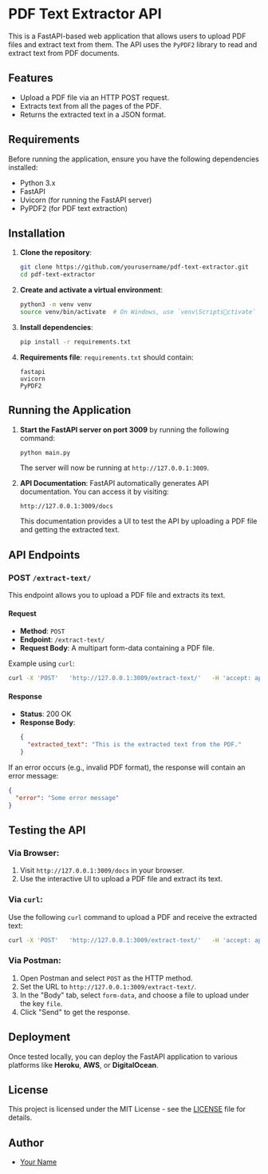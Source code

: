 
# PDF Text Extractor API

This is a FastAPI-based web application that allows users to upload PDF files and extract text from them. The API uses the `PyPDF2` library to read and extract text from PDF documents.

## Features
- Upload a PDF file via an HTTP POST request.
- Extracts text from all the pages of the PDF.
- Returns the extracted text in a JSON format.

## Requirements
Before running the application, ensure you have the following dependencies installed:

- Python 3.x
- FastAPI
- Uvicorn (for running the FastAPI server)
- PyPDF2 (for PDF text extraction)

## Installation

1. **Clone the repository**:
   ```bash
   git clone https://github.com/yourusername/pdf-text-extractor.git
   cd pdf-text-extractor
   ```

2. **Create and activate a virtual environment**:
   ```bash
   python3 -m venv venv
   source venv/bin/activate  # On Windows, use `venv\Scriptsctivate`
   ```

3. **Install dependencies**:
   ```bash
   pip install -r requirements.txt
   ```

4. **Requirements file**:
   `requirements.txt` should contain:
   ```
   fastapi
   uvicorn
   PyPDF2
   ```

## Running the Application

1. **Start the FastAPI server on port 3009** by running the following command:
   ```bash
   python main.py
   ```

   The server will now be running at `http://127.0.0.1:3009`.

2. **API Documentation**:
   FastAPI automatically generates API documentation. You can access it by visiting:
   ```
   http://127.0.0.1:3009/docs
   ```
   This documentation provides a UI to test the API by uploading a PDF file and getting the extracted text.

## API Endpoints

### POST `/extract-text/`
This endpoint allows you to upload a PDF file and extracts its text.

#### Request
- **Method**: `POST`
- **Endpoint**: `/extract-text/`
- **Request Body**: A multipart form-data containing a PDF file.

Example using `curl`:
```bash
curl -X 'POST'   'http://127.0.0.1:3009/extract-text/'   -H 'accept: application/json'   -H 'Content-Type: multipart/form-data'   -F 'file=@path_to_your_pdf_file.pdf'
```

#### Response
- **Status**: 200 OK
- **Response Body**:
  ```json
  {
    "extracted_text": "This is the extracted text from the PDF."
  }
  ```

If an error occurs (e.g., invalid PDF format), the response will contain an error message:
```json
{
  "error": "Some error message"
}
```

## Testing the API

### Via Browser:
1. Visit `http://127.0.0.1:3009/docs` in your browser.
2. Use the interactive UI to upload a PDF file and extract its text.

### Via `curl`:
Use the following `curl` command to upload a PDF and receive the extracted text:

```bash
curl -X 'POST'   'http://127.0.0.1:3009/extract-text/'   -H 'accept: application/json'   -H 'Content-Type: multipart/form-data'   -F 'file=@path_to_your_pdf_file.pdf'
```

### Via Postman:
1. Open Postman and select `POST` as the HTTP method.
2. Set the URL to `http://127.0.0.1:3009/extract-text/`.
3. In the "Body" tab, select `form-data`, and choose a file to upload under the key `file`.
4. Click "Send" to get the response.

## Deployment

Once tested locally, you can deploy the FastAPI application to various platforms like **Heroku**, **AWS**, or **DigitalOcean**.

## License

This project is licensed under the MIT License - see the [LICENSE](LICENSE) file for details.

## Author

- [Your Name](https://github.com/yourusername)

